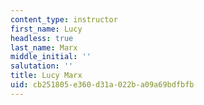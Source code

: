 ```yaml
---
content_type: instructor
first_name: Lucy
headless: true
last_name: Marx
middle_initial: ''
salutation: ''
title: Lucy Marx
uid: cb251805-e360-d31a-022b-a09a69bdfbfb
---
```

